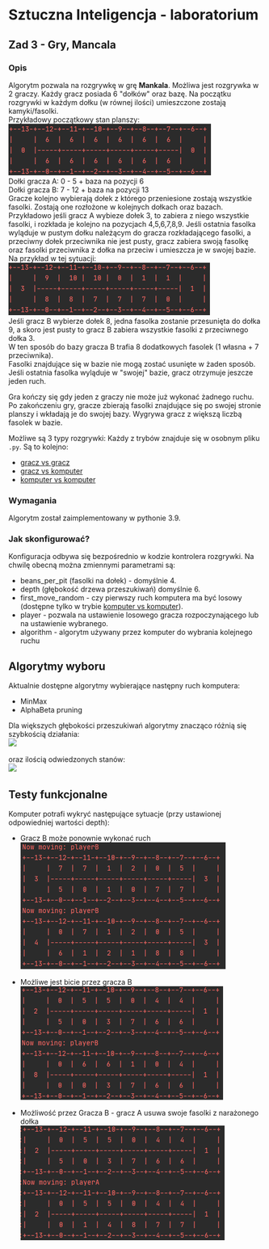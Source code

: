 # Sztuczna Inteligencja - laboratorium

## Zad 3 - Gry, Mancala

### Opis

Algorytm pozwala na rozgrywkę w grę **Mankala**. Możliwa jest rozgrywka w 2 graczy. 
Każdy gracz posiada 6 "dołków" oraz bazę. 
Na początku rozgrywki w każdym dołku (w równej ilości) umieszczone zostają kamyki/fasolki.  
Przykładowy początkowy stan planszy:  
![](screen_shots/start_board.png)  
Dołki gracza A: 0 - 5 + baza na pozycji 6  
Dołki gracza B: 7 - 12 + baza na pozycji 13  
Gracze kolejno wybierają dołek z którego przeniesione zostają wszystkie fasolki.
Zostają one rozłożone w kolejnych dołkach oraz bazach. Przykładowo jeśli gracz A wybieze dołek 3, 
to zabiera z niego wszystkie fasolki, i rozkłada je kolejno na pozycjach 4,5,6,7,8,9.
Jeśli ostatnia fasolka wyląduje w pustym dołku należącym do gracza rozkładającego fasolki, 
a przeciwny dołek przeciwnika nie jest pusty, gracz zabiera swoją fasolkę oraz 
fasolki przeciwnika z dołka na przeciw i umieszcza je w swojej bazie.  
Na przykład w tej sytuacji:  
![](screen_shots/mozliwe_bicie.png)  
Jeśli gracz B wybierze dołek 8, jedna fasolka zostanie przesunięta do dołka 9, a skoro jest pusty
to gracz B zabiera wszystkie fasolki z przeciwnego dołka 3.  
W ten sposób do bazy gracza B trafia 8 dodatkowych fasolek (1 własna + 7 przeciwnika).  
Fasolki znajdujące się w bazie nie mogą zostać usunięte w żaden sposób.
Jeśli ostatnia fasolka wyląduje w "swojej" bazie, gracz otrzymuje jeszcze jeden ruch. 

Gra kończy się gdy jeden z graczy nie może już wykonać żadnego ruchu. 
Po zakończeniu gry, gracze zbierają fasolki znajdujące się po swojej stronie planszy
i wkładają je do swojej bazy. Wygrywa gracz z większą liczbą fasolek w bazie.

Możliwe są 3 typy rozgrywki:
Każdy z trybów znajduje się w osobnym pliku `.py`.
Są to kolejno:
- [gracz vs gracz](src/player_vs_player.py)
- [gracz vs komputer](src/player_vs_ai.py)
- [komputer vs komputer](src/ai_vs_ai.py)

### Wymagania
Algorytm został zaimplementowany w pythonie 3.9.

### Jak skonfigurować?

Konfiguracja odbywa się bezpośrednio w kodzie kontrolera rozgrywki.
Na chwilę obecną można zmiennymi parametrami są:
- beans_per_pit (fasolki na dołek) - domyślnie 4.
- depth (głębokość drzewa przeszukiwań) domyślnie 6.
- first_move_random - czy pierwszy ruch komputera ma być losowy (dostępne tylko w trybie [komputer vs komputer](src/ai_vs_ai.py)).
- player - pozwala na ustawienie losowego gracza rozpoczynającego lub na ustawienie wybranego.
- algorithm - algorytm używany przez komputer do wybrania kolejnego ruchu

## Algorytmy wyboru
Aktualnie dostępne algorytmy wybierające następny ruch komputera:
- MinMax
- AlphaBeta pruning

Dla większych głębokości przeszukiwań algorytmy znacząco różnią się szybkością działania:  
![](src/charts/avg_times.png)  

oraz ilością odwiedzonych stanów:  
![](src/charts/visited_states.png)


## Testy funkcjonalne
Komputer potrafi wykryć następujące sytuacje (przy ustawionej odpowiedniej wartości depth):
- Gracz B może ponownie wykonać ruch  
  ![](screen_shots/ponowny_ruch.png)

- Możliwe jest bicie przez gracza B  
  ![](screen_shots/zbicie.png)

- Możliwość przez Gracza B - gracz A usuwa swoje fasolki z narażonego dołka  
  ![img.png](screen_shots/ucieczka_od_zbicia.png)
